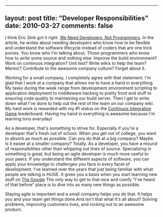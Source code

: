 
---
layout: post
title: "Developer Responsibilities"
date: 2010-03-27
comments: false
---


I think Eric Sink got it right. [We Need Developers, Not Programmers][1]. In the article, he writes about 
needing developers who know how to be flexible and understand the software lifecycle instead of coders 
that are one trick ponies. You know who I'm talking about. Those programmers who know how to write some 
source and nothing else. Improve the build environment? Work on continuos integration?  Unit test?  Write 
wikis to help the team? Mentor?  Contribute to the awesome company culture? Forget about it.

Working for a small company, I completely agree with that statement. I'm glad that I work at a company that allows me to have a hand in everything. My tasks during the week range from development environment scripting to application deployment to middleware hacking to pretty front end stuff to ensuring code quality to maintaining our build server. Then I get to write down what I've done to help out the rest of the team on our company wiki. My hard work is rewarded with my #1 status on the [Continuos Integration Game][2] leaderboard. Having my hand in everything is awesome because I'm learning tons everyday!

As a developer, that's something to strive for. Especially if you're a developer that's fresh out of school. When you get out of college, you want to absorb as much as possible. Can you do that at a big 
company?  Maybe. Is it easier at a smaller company?  Totally. As a developer, you have a mound of 
responsibilities other than whipping out lines of source. Specializing in something is great, but being 
an agile developer is much more useful to your peers. If you understand the different aspects of 
software, you can apply your knowledge to challenges you face in every facet of development. I've learned 
over the years that just being familiar with what people are talking is HUGE. It gives you a basis when 
you start learning new stuff on [The Google][3] The only way to get to that nice and comfy "I've heard 
of that before" place is to dive into as many new things as possible.

Staying agile is important and a small company helps you do that. It helps you and your team get things 
done.And isn't that what it's all about? Solving problems, improving customers lives, and rocking out to 
an awesome product. 


  [1]: http://www.ericsink.com/No_Programmers.html
  [2]: http://wiki.hudson-ci.org/display/HUDSON/The+Continuous+Integration+Game+plugin
  [3]: http://www.google.com/

